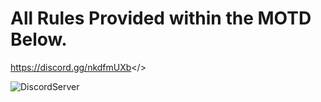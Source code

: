 # All Rules Provided within the MOTD Below.

<a id="Galactic Duels - Discord Server">https://discord.gg/nkdfmUXb</>


![DiscordServer](https://sites.google.com/view/motd12345/home)

